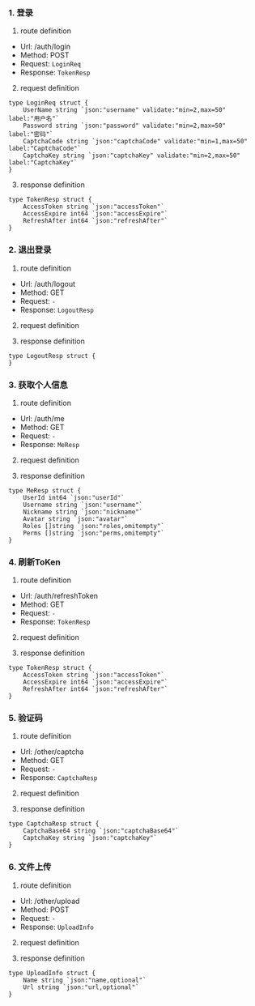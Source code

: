 ### 1. 登录

1. route definition

- Url: /auth/login
- Method: POST
- Request: `LoginReq`
- Response: `TokenResp`

2. request definition



```golang
type LoginReq struct {
	UserName string `json:"username" validate:"min=2,max=50"    label:"用户名"`
	Password string `json:"password" validate:"min=2,max=50"    label:"密码"`
	CaptchaCode string `json:"captchaCode" validate:"min=1,max=50"    label:"CaptchaCode"`
	CaptchaKey string `json:"captchaKey" validate:"min=2,max=50"    label:"CaptchaKey"`
}
```


3. response definition



```golang
type TokenResp struct {
	AccessToken string `json:"accessToken"`
	AccessExpire int64 `json:"accessExpire"`
	RefreshAfter int64 `json:"refreshAfter"`
}
```

### 2. 退出登录

1. route definition

- Url: /auth/logout
- Method: GET
- Request: `-`
- Response: `LogoutResp`

2. request definition



3. response definition



```golang
type LogoutResp struct {
}
```

### 3. 获取个人信息

1. route definition

- Url: /auth/me
- Method: GET
- Request: `-`
- Response: `MeResp`

2. request definition



3. response definition



```golang
type MeResp struct {
	UserId int64 `json:"userId"`
	Username string `json:"username"`
	Nickname string `json:"nickname"`
	Avatar string `json:"avatar"`
	Roles []string `json:"roles,omitempty"`
	Perms []string `json:"perms,omitempty"`
}
```

### 4. 刷新ToKen

1. route definition

- Url: /auth/refreshToken
- Method: GET
- Request: `-`
- Response: `TokenResp`

2. request definition



3. response definition



```golang
type TokenResp struct {
	AccessToken string `json:"accessToken"`
	AccessExpire int64 `json:"accessExpire"`
	RefreshAfter int64 `json:"refreshAfter"`
}
```

### 5. 验证码

1. route definition

- Url: /other/captcha
- Method: GET
- Request: `-`
- Response: `CaptchaResp`

2. request definition



3. response definition



```golang
type CaptchaResp struct {
	CaptchaBase64 string `json:"captchaBase64"`
	CaptchaKey string `json:"captchaKey"`
}
```

### 6. 文件上传

1. route definition

- Url: /other/upload
- Method: POST
- Request: `-`
- Response: `UploadInfo`

2. request definition



3. response definition



```golang
type UploadInfo struct {
	Name string `json:"name,optional"`
	Url string `json:"url,optional"`
}
```

